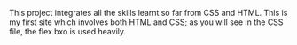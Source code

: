 This project integrates all the skills learnt so far from CSS and HTML. This is my first site which involves both HTML and CSS; as you will see in the CSS file, the flex bxo is used heavily.